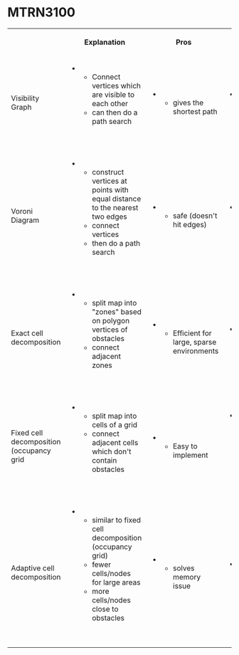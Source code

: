 # MTRN3100
<table><tbody><tr><th><p>&nbsp;</p></th><th><p>Explanation</p></th><th><p>Pros</p></th><th><p>Cons</p></th></tr><tr><td><p>Visibility Graph</p></td><td><ul><li><ul><li>Connect vertices which are visible to each other</li><li>can then do a path search</li></ul></li></ul><p>&nbsp;</p></td><td><ul><li><ul><li>gives the shortest path</li></ul></li></ul></td><td><ul><li><ul><li>not safe (can hit edges)</li></ul></li></ul></td></tr><tr><td><p>Voroni Diagram</p></td><td><ul><li><ul><li>construct vertices at points with equal distance to the nearest two edges</li><li>connect vertices</li><li>then do a path search</li></ul></li></ul><p>&nbsp;</p></td><td><ul><li><ul><li>safe (doesn't hit edges)</li></ul></li></ul></td><td><ul><li><ul><li>not always the shortest path</li></ul></li></ul></td></tr><tr><td><p>Exact cell decomposition</p></td><td><ul><li><ul><li>split map into "zones" based on polygon vertices of obstacles</li><li>connect adjacent zones</li></ul></li></ul><p>&nbsp;</p></td><td><ul><li><ul><li>Efficient for large, sparse environments</li></ul></li></ul></td><td><ul><li><ul><li>complex implementation</li></ul></li></ul></td></tr><tr><td><p>Fixed cell decomposition (occupancy grid</p></td><td><ul><li><ul><li>split map into cells of a grid</li><li>connect adjacent cells which don't contain obstacles</li></ul></li></ul><p>&nbsp;</p></td><td><ul><li><ul><li>Easy to implement</li></ul></li></ul></td><td><ul><li><ul><li>High memory requirements</li><li>may lose narrow passages if resolution isn't high enough</li></ul></li></ul></td></tr><tr><td><p>Adaptive cell decomposition</p></td><td><ul><li><ul><li>similar to fixed cell decomposition (occupancy grid)</li><li>fewer cells/nodes for large areas</li><li>more cells/nodes close to obstacles</li></ul></li></ul><p>&nbsp;</p></td><td><ul><li><ul><li>solves memory issue</li></ul></li></ul></td><td><ul><li><ul><li>complex implementation</li></ul></li></ul></td></tr></tbody></table>
